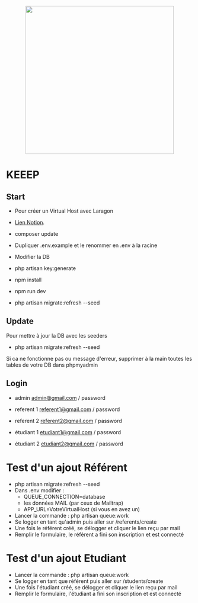 <p align="center"><a href="https://laravel.com" target="_blank"><img src="https://raw.githubusercontent.com/laravel/art/master/logo-lockup/5%20SVG/2%20CMYK/1%20Full%20Color/laravel-logolockup-cmyk-red.svg" width="400"></a></p>

# KEEEP
## Start

- Pour créer un Virtual Host avec Laragon
- [Lien Notion](https://educated-fruitadens-b47.notion.site/Install-projet-Github-sur-Laragon-e7ff85e7bbbf4a4f96b3a29620133970 "Projet Laravel sur Virtual Host avec Laragon").

- composer update
- Dupliquer .env.example et le renommer en .env à la racine
- Modifier la DB
- php artisan key:generate
- npm install
- npm run dev
- php artisan migrate:refresh --seed

## Update

Pour mettre à jour la DB avec les seeders
- php artisan migrate:refresh --seed

Si ca ne fonctionne pas ou message d'erreur, supprimer à la main toutes les tables de votre DB dans phpmyadmin

## Login

- admin
admin@gmail.com / password

- referent 1
referent1@gmail.com / password

- referent 2
referent2@gmail.com / password

- étudiant 1
etudiant1@gmail.com / password

- étudiant 2
etudiant2@gmail.com / password

# Test d'un ajout Référent

- php artisan migrate:refresh --seed
- Dans .env modifier : 
    * QUEUE_CONNECTION=database 
    * les données MAIL (par ceux de Mailtrap)
    * APP_URL=VotreVirtualHost (si vous en avez un)
- Lancer la commande : php artisan queue:work
- Se logger en tant qu'admin puis aller sur /referents/create
- Une fois le référent créé, se délogger et cliquer le lien reçu par mail
- Remplir le formulaire, le référent a fini son inscription et est connecté

# Test d'un ajout Etudiant

- Lancer la commande : php artisan queue:work
- Se logger en tant que référent puis aller sur /students/create
- Une fois l'étudiant créé, se délogger et cliquer le lien reçu par mail
- Remplir le formulaire, l'étudiant a fini son inscription et est connecté

